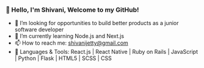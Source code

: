 ### 👋 Hello, I'm Shivani, Welcome to my GitHub!
- 🔭 I’m looking for opportunities to build better products as a junior software developer
- 🌱 I’m currently learning Node.js and Next.js
- 📫 How to reach me: shivanijetty@gmail.com
- 💪 Languages & Tools:
  React.js | React Native | Ruby on Rails | JavaScript | Python | Flask | HTML5 | SCSS | CSS


<!--
**shivanijetty/shivanijetty** is a ✨ _special_ ✨ repository because its `README.md` (this file) appears on your GitHub profile.

Here are some ideas to get you started:


-->
